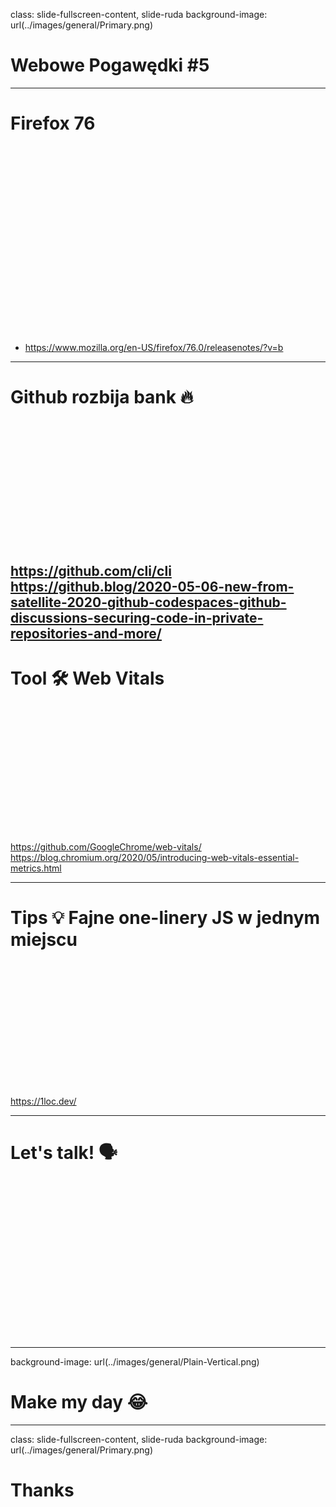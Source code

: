 class: slide-fullscreen-content, slide-ruda
background-image: url(../images/general/Primary.png)

# Webowe Pogawędki #5

---

# Firefox 76

<div style="height: 300px"></div>

* <https://www.mozilla.org/en-US/firefox/76.0/releasenotes/?v=b>

---

# Github rozbija bank 🔥

<div style="height: 200px"></div>

<https://github.com/cli/cli>
<https://github.blog/2020-05-06-new-from-satellite-2020-github-codespaces-github-discussions-securing-code-in-private-repositories-and-more/>
---

# Tool 🛠 Web Vitals

<div style="height: 200px"></div>

<https://github.com/GoogleChrome/web-vitals/>
<https://blog.chromium.org/2020/05/introducing-web-vitals-essential-metrics.html>

---

# Tips 💡 Fajne one-linery JS w jednym miejscu

<div style="height: 200px"></div>

<https://1loc.dev/>

---

# Let's talk! 🗣

<div style="height: 250px"></div>

---

background-image: url(../images/general/Plain-Vertical.png)

# Make my day 😂

---

class: slide-fullscreen-content, slide-ruda
background-image: url(../images/general/Primary.png)

# Thanks
